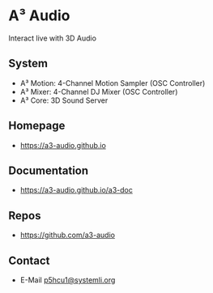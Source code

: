 # A³ Audio
Interact live with 3D Audio

## System
- A³ Motion: 4-Channel Motion Sampler (OSC Controller)
- A³ Mixer: 4-Channel DJ Mixer (OSC Controller)
- A³ Core: 3D Sound Server

## Homepage
- https://a3-audio.github.io

## Documentation
- https://a3-audio.github.io/a3-doc

## Repos
- https://github.com/a3-audio

## Contact
- E-Mail [p5hcu1@systemli.org](mailto:p5hcu1@systemli.org)